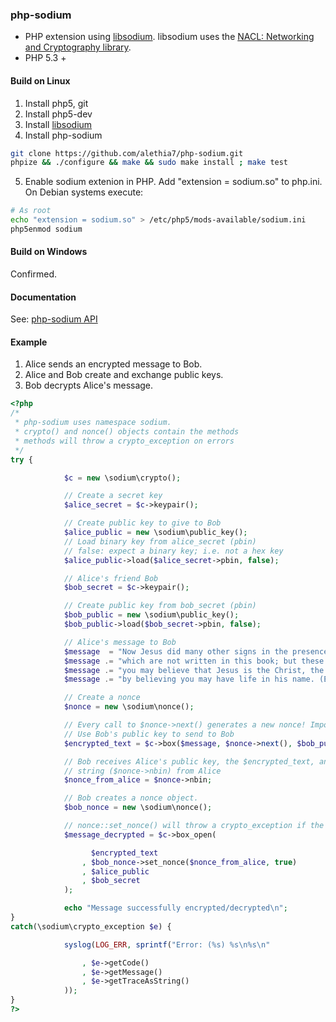### php-sodium

+ PHP extension using [libsodium](https://github.com/jedisct1/libsodium.git). libsodium uses the [NACL: Networking and Cryptography library](http://nacl.cr.yp.to/).
+ PHP 5.3 +

#### Build on Linux

1. Install php5, git
2. Install php5-dev
3. Install [libsodium](https://github.com/jedisct1/libsodium.git)
4. Install php-sodium
```bash
git clone https://github.com/alethia7/php-sodium.git
phpize && ./configure && make && sudo make install ; make test
```

5. Enable sodium extenion in PHP. Add "extension = sodium.so" to php.ini. On Debian systems execute:
```bash
# As root
echo "extension = sodium.so" > /etc/php5/mods-available/sodium.ini
php5enmod sodium 
```

#### Build on Windows

Confirmed.

#### Documentation

See: [php-sodium API](docs/api.md)

#### Example

1. Alice sends an encrypted message to Bob. 
2. Alice and Bob create and exchange public keys.
3. Bob decrypts Alice's message.
```php
<?php
/*
 * php-sodium uses namespace sodium.
 * crypto() and nonce() objects contain the methods
 * methods will throw a crypto_exception on errors
 */
try {

            $c = new \sodium\crypto();

            // Create a secret key
            $alice_secret = $c->keypair();

            // Create public key to give to Bob
            $alice_public = new \sodium\public_key();
            // Load binary key from alice_secret (pbin)
            // false: expect a binary key; i.e. not a hex key 
            $alice_public->load($alice_secret->pbin, false);

            // Alice's friend Bob 
            $bob_secret = $c->keypair();

            // Create public key from bob_secret (pbin)
            $bob_public = new \sodium\public_key();
            $bob_public->load($bob_secret->pbin, false);

            // Alice's message to Bob
            $message  = "Now Jesus did many other signs in the presence of the disciples,";
            $message .= "which are not written in this book; but these are written so that";
            $message .= "you may believe that Jesus is the Christ, the Son of God, and that";
            $message .= "by believing you may have life in his name. (ESV, John 20:30:31)";

            // Create a nonce
            $nonce = new \sodium\nonce();

            // Every call to $nonce->next() generates a new nonce! Important for crypto_box
            // Use Bob's public key to send to Bob 
            $encrypted_text = $c->box($message, $nonce->next(), $bob_public, $alice_secret);

            // Bob receives Alice's public key, the $encrypted_text, and a 24 byte nonce 
            // string ($nonce->nbin) from Alice 
            $nonce_from_alice = $nonce->nbin;

            // Bob creates a nonce object.
            $bob_nonce = new \sodium\nonce();

            // nonce::set_nonce() will throw a crypto_exception if the new nonce < the last nonce.
            $message_decrypted = $c->box_open(

                  $encrypted_text
                , $bob_nonce->set_nonce($nonce_from_alice, true)
                , $alice_public
                , $bob_secret
            );

            echo "Message successfully encrypted/decrypted\n";
}
catch(\sodium\crypto_exception $e) {

            syslog(LOG_ERR, sprintf("Error: (%s) %s\n%s\n"

                , $e->getCode()
                , $e->getMessage()
                , $e->getTraceAsString()
            ));
}
?>
```
